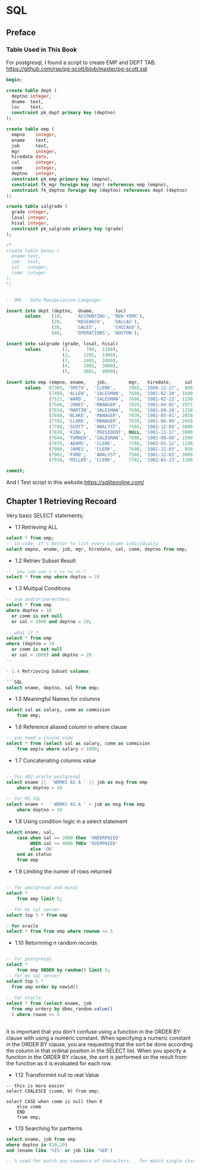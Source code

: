 # SQL

## Preface

### Table Used in This Book

For postgresql, I found a script to create EMP and DEPT TAB.
https://github.com/rsp/pg-scott/blob/master/pg-scott.sql
```SQL
begin;

create table dept (
  deptno integer,
  dname  text,
  loc    text,
  constraint pk_dept primary key (deptno)
);

create table emp (
  empno    integer,
  ename    text,
  job      text,
  mgr      integer,
  hiredate date,
  sal      integer,
  comm     integer,
  deptno   integer,
  constraint pk_emp primary key (empno),
  constraint fk_mgr foreign key (mgr) references emp (empno),
  constraint fk_deptno foreign key (deptno) references dept (deptno)
);

create table salgrade (
  grade integer,
  losal integer,
  hisal integer,
  constraint pk_salgrade primary key (grade)
);

/*
create table bonus (
  ename text,
  job   text,
  sal   integer,
  comm  integer
);
*/


-- DML - Data Manipulation Language:

insert into dept (deptno,  dname,        loc)
       values    (10,     'ACCOUNTING', 'NEW YORK'),
                 (20,     'RESEARCH',   'DALLAS'),
                 (30,     'SALES',      'CHICAGO'),
                 (40,     'OPERATIONS', 'BOSTON');

insert into salgrade (grade, losal, hisal)
       values        (1,      700,  1200),
                     (2,     1201,  1400),
                     (3,     1401,  2000),
                     (4,     2001,  3000),
                     (5,     3001,  9999);

insert into emp (empno, ename,    job,        mgr,   hiredate,     sal, comm, deptno)
       values   (7369, 'SMITH',  'CLERK',     7902, '1980-12-17',  800, NULL,   20),
                (7499, 'ALLEN',  'SALESMAN',  7698, '1981-02-20', 1600,  300,   30),
                (7521, 'WARD',   'SALESMAN',  7698, '1981-02-22', 1250,  500,   30),
                (7566, 'JONES',  'MANAGER',   7839, '1981-04-02', 2975, NULL,   20),
                (7654, 'MARTIN', 'SALESMAN',  7698, '1981-09-28', 1250, 1400,   30),
                (7698, 'BLAKE',  'MANAGER',   7839, '1981-05-01', 2850, NULL,   30),
                (7782, 'CLARK',  'MANAGER',   7839, '1981-06-09', 2450, NULL,   10),
                (7788, 'SCOTT',  'ANALYST',   7566, '1982-12-09', 3000, NULL,   20), -- date fixed
                (7839, 'KING',   'PRESIDENT', NULL, '1981-11-17', 5000, NULL,   10),
                (7844, 'TURNER', 'SALESMAN',  7698, '1981-09-08', 1500,    0,   30),
                (7876, 'ADAMS',  'CLERK',     7788, '1983-01-12', 1100, NULL,   20), -- date fixed
                (7900, 'JAMES',  'CLERK',     7698, '1981-12-03',  950, NULL,   30),
                (7902, 'FORD',   'ANALYST',   7566, '1981-12-03', 3000, NULL,   20),
                (7934, 'MILLER', 'CLERK',     7782, '1982-01-23', 1300, NULL,   10);

commit;
```

And I Test script in this website:https://sqliteonline.com/


## Chapter 1 Retrieving Recoard

Very basic SELECT statements;

- 1.1 Retrieving ALL

```SQL
select * from emp;
-- in code, it's better to list every column individually
select empno, ename, job, mgr, hiredate, sal, comm, deptno from emp;
```

- 1.2 Retriev Subset Result

```SQL
--  you can use > < >= <= <> ! 
select * from emp where deptno = 10
```

- 1.3 Multipal Conditions

```SQL
-- use and/or/parenthesi
select * from emp
where deptno = 10 
  or comm is not null
  or sal < 2000 and deptno = 20;
  
-- what if ?
select * from emp
where (deptno = 10 
  or comm is not null
  or sal < 2000) and deptno = 20
--

- 1.4 Retrieving Subset columns

```SQL
select ename, deptno, sal from emp;
```

- 1.5 Meaningful Names for columns

```SQL
select sal as salary, comm as commision
	from emp;
```

- 1.6 Reference aliased column in where clause

```SQL
-- you need a inline view
select * from (select sal as salary, comm as commision
	from emp)x where salary < 1000;
```

- 1.7 Concatenating columns value

```SQL

-- for db2 oracle postgresql
select ename ||  'WORKS AS A ' || job as msg from emp 
	where deptno = 10
  
-- for MS SQL
select ename +  ' WORKS AS A ' + job as msg from emp 
	where deptno = 10
```

- 1.8 Using condition logic in a select statement

```SQL
select ename, sal,
	case when sal <= 2000 then 'UNDERPAIED'
    	 WHEN sal >= 4000 THEn 'OVERPAIED'
         else 'OK'
    end as status
    from emp
```

- 1.9 Limiting the numer of rows returned

```SQL

-- for postgresql and mysql
select *
    from emp limit 5;

-- for ms sql server
select top 5 * from emp

- for oracle
select * from from emp where rownum <= 5
```

- 1.10 Returnning n random records

```SQL

-- for postgresql
select *
    from emp ORDER by random() limit 5;
-- for ms sql server
select top 5 * 
  from amp order by newid()
 
-- for oracle   
select * from (select ename, job
  from emp ordery by dbms_random.value() 
  ) where rowum <= 5
 
```
It is important that you don't confuse using a function in the ORDER BY clause with using a numeric constant. When specifying a numeric constant in the ORDER BY clause, you are requesting that the sort be done according the column in that ordinal position in the SELECT list. When you specify a function in the ORDER BY clause, the sort is performed on the result from the function as it is evaluated for each row.


- 1.12 Transformint null to reat Value

```
-- this is more easier
select COALESCE (comm, 0) from emp;

select CASE when comm is null then 0 
	else comm
    END
    from emp;
```

- 1.13 Searching for partterns

```SQL
select ename, job from emp
where deptno in (10,20)
and (ename like '%I%' or job like '%ER')

-- % used for match any sequence of characters; _ for match single character in most sql implement
```






































































